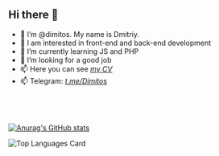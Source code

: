 ## Hi there 👋

- 👋 I’m @dimitos. My name is Dmitriy.
- 👀 I am interested in front-end and back-end development
- 🌱 I’m currently learning JS and PHP 
- 👯 I’m looking for a good job
- 📫 Here you can see *[my CV](https://dimitos.github.io/rsschool-cv "My CV")*
- 📫 Telegram: *[t.me/Dimitos](https://t.me/Dimitos "Telegram")* 
# 
<br>  

[![Anurag's GitHub stats](https://github-readme-stats.vercel.app/api?username=dimitos&count_private=true&show_icons=true&theme=algolia&layout=compact&hide=issues,contribs)
](https://github.com/anuraghazra/github-readme-stats)

![Top Languages Card](https://github-readme-stats.vercel.app/api/top-langs/?username=dimitos&theme=algolia&layout=compact)
# 
<!--
**dimitos/Dimitos** is a ✨ _special_ ✨ repository because its `README.md` (this file) appears on your GitHub profile.
Here are some ideas to get you started:
- 🔭 I’m currently working on ...
- 🌱 I’m currently learning ...
- 👯 I’m looking to collaborate on ...
- 🤔 I’m looking for help with ...
- 💬 Ask me about ...
- 📫 How to reach me: ...
- 😄 Pronouns: ...
- ⚡ Fun fact: ...
- 💞️ ...
- ✨ ...
-->
